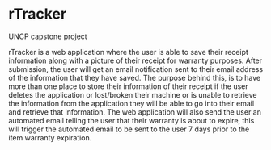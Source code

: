 # rTracker
UNCP capstone project

rTracker is a web application where the user is able to save their receipt information along with a picture of their receipt for warranty purposes. After submission, the user will get an email notification sent to their email address of the information that they have saved. The purpose behind this, is to have
more than one place to store their information of their receipt if the user deletes the application or lost/broken their machine or is unable to retrieve the information from the application they will be able to go into their email and retrieve that information. The web application will also send the user an
automated email telling the user that their warranty is about to expire, this will trigger the automated email to be sent to the user 7 days prior to the item warranty expiration.
